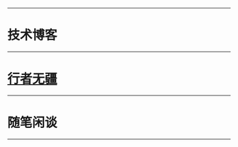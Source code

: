 [^_^]: 哈哈我是注释，不会在浏览器中显示。

***

  # 技术博客
  
***

  # [行者无疆](xingzhewujiang.md)
  
***

  # 随笔闲谈
  
***

